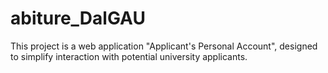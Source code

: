 # abiture_DalGAU
This project is a web application "Applicant's Personal Account", designed to simplify interaction with potential university applicants.
